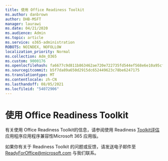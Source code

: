 ```yaml
---
title: 使用 Office Readiness Toolkit
ms.author: danbrown
author: DHB-MSFT
manager: laurawi
ms.date: 04/21/2020
ms.audience: Admin
ms.topic: article
ms.service: o365-administration
ROBOTS: NOINDEX, NOFOLLOW
localization_priority: Normal
ms.collection: Adm_O365
ms.custom: 9000176
ms.openlocfilehash: fa6677c9d811b863462ae720e722735fd544ef568e6e10a95cff35e54948735e
ms.sourcegitcommit: b5f7da89a650d2915dc652449623c78be6247175
ms.translationtype: MT
ms.contentlocale: zh-CN
ms.lasthandoff: 08/05/2021
ms.locfileid: "54072906"
---
```

# <a name="using-the-office-readiness-toolkit"></a>使用 Office Readiness Toolkit

有关使用 Office Readiness Toolkit的信息，请参阅使用 Readiness [Toolkit评估](https://docs.microsoft.com/DeployOffice/readiness-toolkit-application-compatibility-microsoft-365-apps)应用程序应用程序兼容性Microsoft 365 应用版。

如果你有关于 Readiness Toolkit 的问题或反馈，请发送电子邮件至 ReadyForOffice@microsoft.com 与我们联系。
